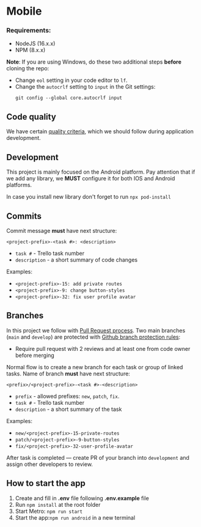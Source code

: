 # Mobile

### Requirements:

- NodeJS (16.x.x)
- NPM (8.x.x)

**Note**: If you are using Windows, do these two additional steps **before** cloning the repo:
  * Change ```eol``` setting in your code editor to ```lf```.
  * Change the ```autocrlf``` setting to ```input``` in the Git settings:
    ```
    git config --global core.autocrlf input
    ```

## Code quality

We have certain [quality criteria](https://github.com/BinaryStudioAcademy/quality-criteria/blob/production/source/javascript.md), which we should follow during application development.

## Development

This project is mainly focused on the Android platform. Pay attention that if we add any library, we **MUST** configure it for both IOS and Android platforms.

In case you install new library don't forget to run `npx pod-install`

## Commits

Commit message **must** have next structure:

```
<project-prefix>-<task #>: <description>
```

- `task #` - Trello task number
- `description` - a short summary of code changes

Examples:

- `<project-prefix>-15: add private routes`
- `<project-prefix>-9: change button-styles`
- `<project-prefix>-32: fix user profile avatar`

## Branches

In this project we follow with [Pull Request process](https://help.github.com/en/articles/about-pull-requests). Two main branches (`main` and `develop`) are protected with [Github branch protection rules](https://help.github.com/en/articles/defining-the-mergeability-of-pull-requests):

- Require pull request with 2 reviews and at least one from code owner before merging

Normal flow is to create a new branch for each task or group of linked tasks. Name of branch **must** have next structure:

```
<prefix>/<project-prefix>-<task #>-<description>
```

- `prefix` - allowed prefixes: `new`, `patch`, `fix`.
- `task #` - Trello task number
- `description` - a short summary of the task

Examples:

- `new/<project-prefix>-15-private-routes`
- `patch/<project-prefix>-9-button-styles`
- `fix/<project-prefix>-32-user-profile-avatar`

After task is completed ― create PR of your branch into `development` and assign other developers to review.

## How to start the app

1. Create and fill in **.env** file following **.env.example** file
2. Run `npm install` at the root folder
3. Start Metro: `npm run start`
4. Start the app:`npm run android` in a new terminal

